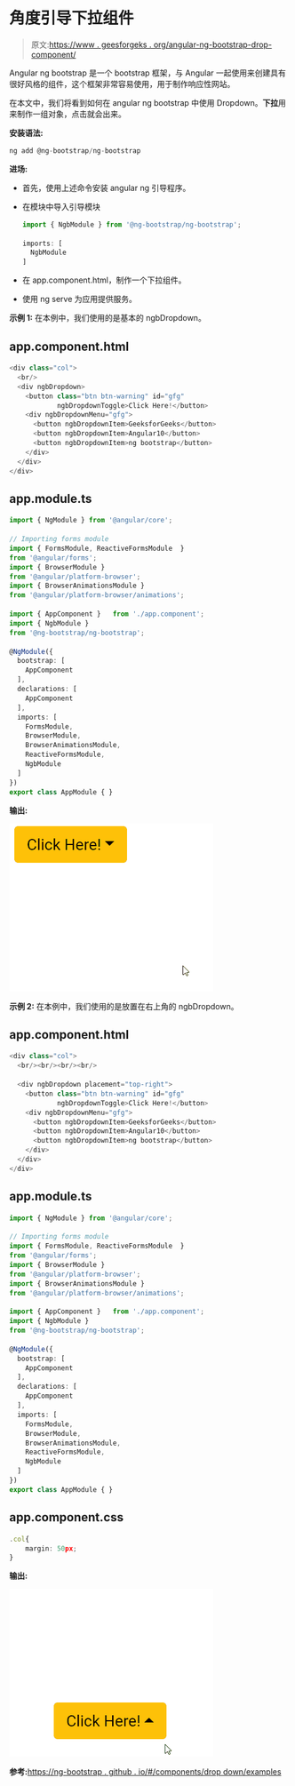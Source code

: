 # 角度引导下拉组件

> 原文:[https://www . geesforgeks . org/angular-ng-bootstrap-drop-component/](https://www.geeksforgeeks.org/angular-ng-bootstrap-dropdown-component/)

Angular ng bootstrap 是一个 bootstrap 框架，与 Angular 一起使用来创建具有很好风格的组件，这个框架非常容易使用，用于制作响应性网站。

在本文中，我们将看到如何在 angular ng bootstrap 中使用 Dropdown。**下拉**用来制作一组对象，点击就会出来。

**安装语法:**

```ts
ng add @ng-bootstrap/ng-bootstrap
```

**进场:**

*   首先，使用上述命令安装 angular ng 引导程序。
*   在模块中导入引导模块

    ```ts
    import { NgbModule } from '@ng-bootstrap/ng-bootstrap';

    imports: [
      NgbModule
    ]

    ```

*   在 app.component.html，制作一个下拉组件。
*   使用 ng serve 为应用提供服务。

**示例 1:** 在本例中，我们使用的是基本的 ngbDropdown。

## app.component.html

```ts
<div class="col">
  <br/>
  <div ngbDropdown>
    <button class="btn btn-warning" id="gfg" 
            ngbDropdownToggle>Click Here!</button>
    <div ngbDropdownMenu="gfg">
      <button ngbDropdownItem>GeeksforGeeks</button>
      <button ngbDropdownItem>Angular10</button>
      <button ngbDropdownItem>ng bootstrap</button>
    </div>
  </div>
</div>
```

## app.module.ts

```ts
import { NgModule } from '@angular/core';

// Importing forms module
import { FormsModule, ReactiveFormsModule  } 
from '@angular/forms';
import { BrowserModule } 
from '@angular/platform-browser';
import { BrowserAnimationsModule } 
from '@angular/platform-browser/animations';

import { AppComponent }   from './app.component';
import { NgbModule }
from '@ng-bootstrap/ng-bootstrap';

@NgModule({
  bootstrap: [
    AppComponent
  ],
  declarations: [
    AppComponent
  ],
  imports: [
    FormsModule,
    BrowserModule,
    BrowserAnimationsModule,
    ReactiveFormsModule,
    NgbModule
  ]
})
export class AppModule { }
```

**输出:**

![](img/9fc4ead417452a686fa6ff79d34d2068.png)

**示例 2:** 在本例中，我们使用的是放置在右上角的 ngbDropdown。

## app.component.html

```ts
<div class="col">
  <br/><br/><br/><br/>  

  <div ngbDropdown placement="top-right">
    <button class="btn btn-warning" id="gfg"
            ngbDropdownToggle>Click Here!</button>
    <div ngbDropdownMenu="gfg">
      <button ngbDropdownItem>GeeksforGeeks</button>
      <button ngbDropdownItem>Angular10</button>
      <button ngbDropdownItem>ng bootstrap</button>
    </div>
  </div>
</div>
```

## app.module.ts

```ts
import { NgModule } from '@angular/core';

// Importing forms module
import { FormsModule, ReactiveFormsModule  } 
from '@angular/forms';
import { BrowserModule } 
from '@angular/platform-browser';
import { BrowserAnimationsModule } 
from '@angular/platform-browser/animations';

import { AppComponent }   from './app.component';
import { NgbModule }
from '@ng-bootstrap/ng-bootstrap';

@NgModule({
  bootstrap: [
    AppComponent
  ],
  declarations: [
    AppComponent
  ],
  imports: [
    FormsModule,
    BrowserModule,
    BrowserAnimationsModule,
    ReactiveFormsModule,
    NgbModule
  ]
})
export class AppModule { }
```

## app.component.css

```ts
.col{
    margin: 50px;
}
```

**输出:**

![](img/aae2bf942be82bc9aafc6ea0792d2338.png)

**参考:**[https://ng-bootstrap . github . io/#/components/drop down/examples](https://ng-bootstrap.github.io/#/components/dropdown/examples)
